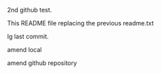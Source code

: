 2nd github test.

This README file replacing the previous readme.txt

Ig last commit.

amend local

amend github repository
